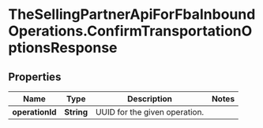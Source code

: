 # TheSellingPartnerApiForFbaInboundOperations.ConfirmTransportationOptionsResponse

## Properties
Name | Type | Description | Notes
------------ | ------------- | ------------- | -------------
**operationId** | **String** | UUID for the given operation. | 



